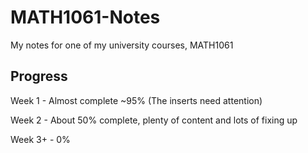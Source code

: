 # MATH1061-Notes
My notes for one of my university courses, MATH1061

## Progress

Week 1 - Almost complete ~95% (The inserts need attention)

Week 2 - About 50% complete, plenty of content and lots of fixing up

Week 3+ - 0%
